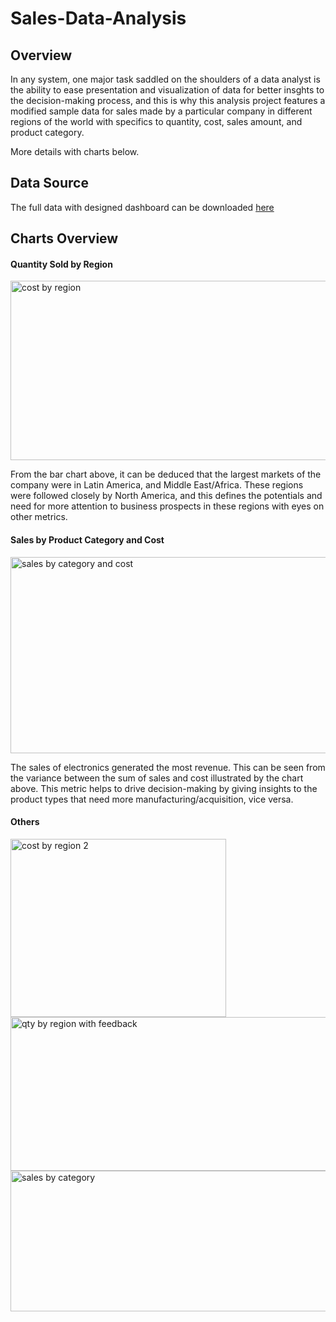 # Sales-Data-Analysis
## Overview
In any system, one major task saddled on the shoulders of a data analyst is the ability to ease presentation and visualization of data for better insghts to the decision-making process, and this is why this analysis project features a modified sample data for sales made by a particular company in different regions of the world with specifics to quantity, cost, sales amount, and product category.

More details with charts below.

## Data Source
The full data with designed dashboard can be downloaded [here](https://github.com/jayslim1/Sales-Data/blob/main/Data%20for%20Sales%20Analysis.xlsx)

## Charts Overview
#### Quantity Sold by Region
<img width="659" height="287" alt="cost by region" src="https://github.com/user-attachments/assets/5de228e2-6927-4270-9020-ad901ba7898a" />

From the bar chart above, it can be deduced that the largest markets of the company were in Latin America, and Middle East/Africa. These regions were followed closely by North America, and this defines the potentials and need for more attention to business prospects in these regions with eyes on other metrics.

#### Sales by Product Category and Cost
<img width="621" height="314" alt="sales by category and cost" src="https://github.com/user-attachments/assets/48fb949f-d377-413f-a1bf-1d146e8302c8" />

The sales of electronics generated the most revenue. This can be seen from the variance between the sum of sales and cost illustrated by the chart above. This metric helps to drive decision-making by giving insights to the product types that need more manufacturing/acquisition, vice versa.


#### Others
<img width="345" height="285" alt="cost by region 2" src="https://github.com/user-attachments/assets/813ab856-08a3-4a4a-be34-096f60ca8fc8" />
<img width="948" height="246" alt="qty by region with feedback" src="https://github.com/user-attachments/assets/9b2d35af-2adf-4f0f-b3fb-225782f9d522" />
<img width="535" height="225" alt="sales by category" src="https://github.com/user-attachments/assets/d93a774a-6211-470a-9a33-5b0218d9df9b" />
